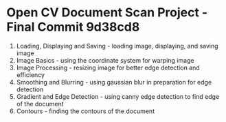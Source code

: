 # Open CV Document Scan Project - Final Commit 9d38cd8
1. Loading, Displaying and Saving - loading image, displaying, and saving image 
2. Image Basics - using the coordinate system for warping image
3. Image Processing - resizing image for better edge detection and efficiency
4. Smoothing and Blurring - using gaussian blur in preparation for edge detection
5. Gradient and Edge Detection - using canny edge detection to find edge of the document
6. Contours - finding the contours of the document
